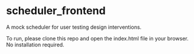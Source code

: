 # scheduler_frontend
A mock scheduler for user testing design interventions.

To run, please clone this repo and open the index.html file in your browser. No installation required.
